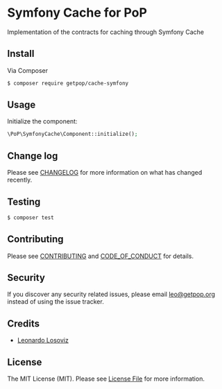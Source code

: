 # Symfony Cache for PoP

<!--
[![Latest Version on Packagist][ico-version]][link-packagist]
[![Software License][ico-license]](LICENSE.md)
[![Build Status][ico-travis]][link-travis]
[![Coverage Status][ico-scrutinizer]][link-scrutinizer]
[![Quality Score][ico-code-quality]][link-code-quality]
[![Total Downloads][ico-downloads]][link-downloads]
-->

Implementation of the contracts for caching through Symfony Cache

## Install

Via Composer

``` bash
$ composer require getpop/cache-symfony
```

## Usage

Initialize the component:

``` php
\PoP\SymfonyCache\Component::initialize();
```

## Change log

Please see [CHANGELOG](CHANGELOG.md) for more information on what has changed recently.

## Testing

``` bash
$ composer test
```

## Contributing

Please see [CONTRIBUTING](CONTRIBUTING.md) and [CODE_OF_CONDUCT](CODE_OF_CONDUCT.md) for details.

## Security

If you discover any security related issues, please email leo@getpop.org instead of using the issue tracker.

## Credits

- [Leonardo Losoviz][link-author]

## License

The MIT License (MIT). Please see [License File](LICENSE.md) for more information.
<!--
[ico-version]: https://img.shields.io/packagist/v/getpop/cache-symfony.svg?style=flat-square
[ico-license]: https://img.shields.io/badge/license-MIT-brightgreen.svg?style=flat-square
[ico-travis]: https://img.shields.io/travis/getpop/cache-symfony/master.svg?style=flat-square
[ico-scrutinizer]: https://img.shields.io/scrutinizer/coverage/g/getpop/cache-symfony.svg?style=flat-square
[ico-code-quality]: https://img.shields.io/scrutinizer/g/getpop/cache-symfony.svg?style=flat-square
[ico-downloads]: https://img.shields.io/packagist/dt/getpop/cache-symfony.svg?style=flat-square

[link-packagist]: https://packagist.org/packages/getpop/cache-symfony
[link-travis]: https://travis-ci.org/getpop/cache-symfony
[link-scrutinizer]: https://scrutinizer-ci.com/g/getpop/cache-symfony/code-structure
[link-code-quality]: https://scrutinizer-ci.com/g/getpop/cache-symfony
[link-downloads]: https://packagist.org/packages/getpop/cache-symfony
[link-contributors]: ../../contributors
-->

[link-author]: https://github.com/leoloso
